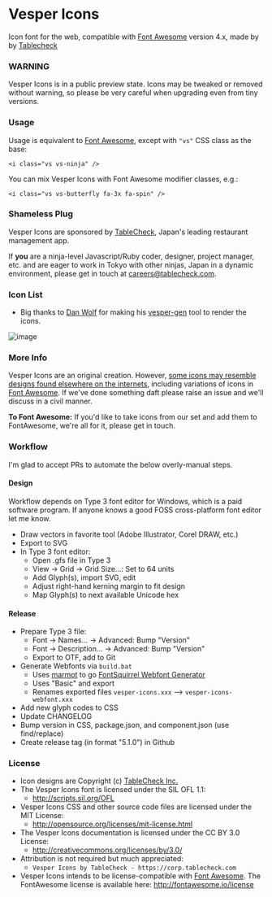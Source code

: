 # Vesper Icons

Icon font for the web, compatible with [Font Awesome](http://fontawesome.io/) version 4.x, made by by [Tablecheck](https://corp.tablecheck.com)


### WARNING

Vesper Icons is in a public preview state. Icons may be tweaked or removed without warning,
so please be very careful when upgrading even from tiny versions.


### Usage

Usage is equivalent to [Font Awesome](http://fontawesome.io/), except with `"vs"` CSS class as the base:

```
<i class="vs vs-ninja" />
```

You can mix Vesper Icons with Font Awesome modifier classes, e.g.:

```
<i class="vs vs-butterfly fa-3x fa-spin" />
```


### Shameless Plug

Vesper Icons are sponsored by [TableCheck](https://corp.tablecheck.com), Japan's leading restaurant management app.

If **you** are a ninja-level Javascript/Ruby coder, designer, project manager, etc. and are eager to work in Tokyo with other ninjas, Japan in a dynamic environment, please get in touch at [careers@tablecheck.com](mailto:careers@tablecheck.com).


### Icon List

* Big thanks to [Dan Wolf](github.com/PaluMacil) for making his [vesper-gen](https://github.com/PaluMacil/vesper-gen) tool to render the icons.

![image](https://user-images.githubusercontent.com/27655/27643453-148d5abc-5c5c-11e7-9fad-1abd45b998d4.png)

### More Info

Vesper Icons are an original creation. However, [some icons may resemble designs found elsewhere
on the internets](http://www.hanselman.com/blog/ThereIsOnlyOneCloudIconInTheEntireUniverse.aspx),
including variations of icons in [Font Awesome](http://fontawesome.io/). If we've done something daft please raise an issue
and we'll discuss in a civil manner.

**To Font Awesome:** If you'd like to take icons from our set and add them to FontAwesome,
we're all for it, please get in touch.


### Workflow

I'm glad to accept PRs to automate the below overly-manual steps.

#### Design

Workflow depends on Type 3 font editor for Windows, which is a paid software program. If anyone knows a good FOSS cross-platform font editor let me know.

- Draw vectors in favorite tool (Adobe Illustrator, Corel DRAW, etc.)
- Export to SVG
- In Type 3 font editor:
   - Open .gfs file in Type 3
   - View -> Grid -> Grid Size...: Set to 64 units
   - Add Glyph(s), import SVG, edit
   - Adjust right-hand kerning margin to fit design
   - Map Glyph(s) to next available Unicode hex

#### Release

- Prepare Type 3 file:
   - Font -> Names... -> Advanced: Bump "Version"
   - Font -> Description... -> Advanced: Bump "Version"
   - Export to OTF, add to Git
- Generate Webfonts via `build.bat`
   - Uses [marmot](https://github.com/petethepig/marmot) to go [FontSquirrel Webfont Generator](http://www.fontsquirrel.com/tools/webfont-generator)
   - Uses "Basic" and export
   - Renames exported files `vesper-icons.xxx` --> `vesper-icons-webfont.xxx`
- Add new glyph codes to CSS
- Update CHANGELOG
- Bump version in CSS, package.json, and component.json (use find/replace)
- Create release tag (in format "5.1.0") in Github


### License

- Icon designs are Copyright (c) [TableCheck Inc.](https://corp.tablecheck.com)
- The Vesper Icons font is licensed under the SIL OFL 1.1:
  - http://scripts.sil.org/OFL
- Vesper Icons CSS and other source code files are licensed under the MIT License:
  - http://opensource.org/licenses/mit-license.html
- The Vesper Icons documentation is licensed under the CC BY 3.0 License:
  - http://creativecommons.org/licenses/by/3.0/
- Attribution is not required but much appreciated:
  - `Vesper Icons by TableCheck - https://corp.tablecheck.com`
- Vesper Icons intends to be license-compatible with [Font Awesome](http://fontawesome.io/). The FontAwesome license is available here: http://fontawesome.io/license
